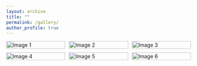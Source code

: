 ```yaml
---
layout: archive
title: ""
permalink: /gallery/
author_profile: true
---
```



<div style="display: grid; grid-template-columns: repeat(3, 1fr); grid-gap: 10px;">
  <div><img src="./images/3953273590_704e3899d5_m.jpg" alt="Image 1" style="width: 100%;" /></div>
  <div><img src="./images/3953273590_704e3899d5_m.jpg" alt="Image 2" style="width: 100%;" /></div>
  <div><img src="./images/3953273590_704e3899d5_m.jpg" alt="Image 3" style="width: 100%;" /></div>
  <div><img src="./images/3953273590_704e3899d5_m.jpg" alt="Image 4" style="width: 100%;" /></div>
  <div><img src="./images/3953273590_704e3899d5_m.jpg" alt="Image 5" style="width: 100%;" /></div>
  <div><img src="./images/3953273590_704e3899d5_m.jpg" alt="Image 6" style="width: 100%;" /></div>
  <!-- Add more images as needed -->
</div>